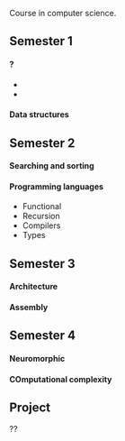 Course in computer science.

## Semester 1

#### ?

* 
* 

#### Data structures


## Semester 2


#### Searching and sorting


#### Programming languages

* Functional
* Recursion
* Compilers
* Types

## Semester 3

#### Architecture


#### Assembly


## Semester 4

#### Neuromorphic


#### COmputational complexity


## Project

??
